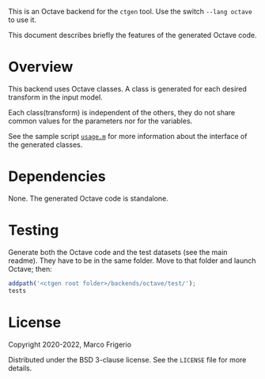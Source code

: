 This is an Octave backend for the `ctgen` tool.
Use the switch `--lang octave` to use it.

This document describes briefly the features of the generated Octave code.

# Overview
This backend uses Octave classes. A class is generated for each desired
transform in the input model.

Each class(transform) is independent of the others, they do not share common
values for the parameters nor for the variables.

See the sample script [`usage.m`](sample/usage.m) for more information about the
interface of the generated classes.

# Dependencies
None. The generated Octave code is standalone.

# Testing
Generate both the Octave code and the test datasets (see the main readme).
They have to be in the same folder. Move to that folder and launch Octave; then:

```octave
addpath('<ctgen root folder>/backends/octave/test/');
tests
```

# License
Copyright 2020-2022, Marco Frigerio

Distributed under the BSD 3-clause license. See the `LICENSE` file for more
details.

